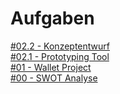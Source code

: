 # Aufgaben

<a href="https://github.com/milena-sagert/IFD-WiSe20-21/blob/main/02-%20Prototyping-Tool/2.1%20-%20Prototyping%20Tool.md" target="_blank">#02.2 - Konzeptentwurf</a> <br>
<a href="https://github.com/milena-sagert/IFD-WiSe20-21/blob/main/02-%20Prototyping-Tool/2.1%20-%20Prototyping%20Tool.md" target="_blank">#02.1 - Prototyping Tool</a> <br>
<a href="01-Wallet-Project/html-template/index.html" target="_blank">#01 - Wallet Project</a> <br>
<a href="https://raw.githubusercontent.com/milena-sagert/IFD-WiSe20-21/main/SWOT%20/SWOT-Analyse.png" target="_blank">#00 - SWOT Analyse</a> <br>




